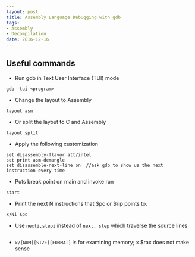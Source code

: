 ```yaml
---
layout: post
title: Assembly Language Debugging with gdb
tags:
- Assembly
- Decompilation
date: 2016-12-16
---
```


## Useful commands

- Run gdb in Text User Interface (TUI) mode
```shell
gdb -tui <program>
```

- Change the layout to Assembly
```
layout asm
```
- Or split the layout to C and Assembly
```
layout split
```
- Apply the following customization
```
set disassembly-flavor att/intel
set print asm-demangle
set disassemble-next-line on  //ask gdb to show us the next instruction every time
```
- Puts break point on main and invoke run
```
start
```
- Print the next N instructions that $pc or $rip points to.
```
x/Ni $pc
```
- Use `nexti,stepi` instead of `next, step` which traverse the source lines
  ```
- `x/[NUM][SIZE][FORMAT]` is for examining memory; x $rax does not make sense
